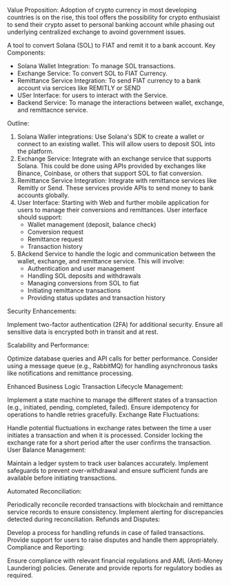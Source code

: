 Value Proposition: Adoption of crypto currency in most developing countries is on the rise, this tool offers the possibility for crypto enthusiaist to send their crypto asset to personal banking account while phasing out underlying centralized exchange to avoind government issues.



A tool to convert Solana (SOL) to FIAT and remit it to a bank account.
Key Components:
- Solana Wallet Integration: To manage SOL transactions.
- Exchange Service: To convert SOL to FIAT Currency.
- Remittance Service Integration:  To send FIAT currency to a bank account via sercices like REMITLY or SEND
- USer Interface: for users to interact with the Service.
- Backend Service: To manage the interactions between wallet, exchange, and remittacnce service.

Outline:
1. Solana Waller integrations: Use Solana's SDK to create a wallet or connect to an existing wallet. This will allow users to deposit SOL into the platform.
2. Exchange Service: Integrate with an exchange service that supports Solana. This could be done using APIs provided by exchanges like Binance, Coinbase, or others that support SOL to fiat conversion.
3. Remittance Service Integration: Integrate with remittance services like Remitly or Send. These services provide APIs to send money to bank accounts globally.
4. User Interface: Starting with Web and further mobile application for users to manage their conversions and remittances. User interface should support:
    * Wallet management (deposit, balance check)
    * Conversion request
    * Remittance request
    * Transaction history
5. BAckend Service to handle the logic and communication between the wallet, exchange, and remittance service. This will involve:
    * Authentication and user management
    * Handling SOL deposits and withdrawals
    * Managing conversions from SOL to fiat
    * Initiating remittance transactions
    * Providing status updates and transaction history



Security Enhancements:

Implement two-factor authentication (2FA) for additional security.
Ensure all sensitive data is encrypted both in transit and at rest.

Scalability and Performance:

Optimize database queries and API calls for better performance.
Consider using a message queue (e.g., RabbitMQ) for handling asynchronous tasks like notifications and remittance processing.

Enhanced Business Logic
Transaction Lifecycle Management:

Implement a state machine to manage the different states of a transaction (e.g., initiated, pending, completed, failed).
Ensure idempotency for operations to handle retries gracefully.
Exchange Rate Fluctuations:

Handle potential fluctuations in exchange rates between the time a user initiates a transaction and when it is processed.
Consider locking the exchange rate for a short period after the user confirms the transaction.
User Balance Management:

Maintain a ledger system to track user balances accurately.
Implement safeguards to prevent over-withdrawal and ensure sufficient funds are available before initiating transactions.

Automated Reconciliation:

Periodically reconcile recorded transactions with blockchain and remittance service records to ensure consistency.
Implement alerting for discrepancies detected during reconciliation.
Refunds and Disputes:

Develop a process for handling refunds in case of failed transactions.
Provide support for users to raise disputes and handle them appropriately.
Compliance and Reporting:

Ensure compliance with relevant financial regulations and AML (Anti-Money Laundering) policies.
Generate and provide reports for regulatory bodies as required.